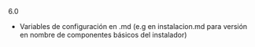 6.0

- Variables de configuración en .md (e.g en instalacion.md para 
  versión en nombre de componentes básicos del instalador)
